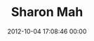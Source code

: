 ---
title: "Sharon Mah"
date: 2012-10-04 17:08:46 00:00
permalink: /smah
twitter: ""
likes: [1565,1402,1555,1047,330,563,1191,583,972,16,787,979,1073,1108,1509,1852]
id: 1368
gravatar: "http://www.gravatar.com/avatar/35ee396dc3acced63ac65821afb628d7"
---